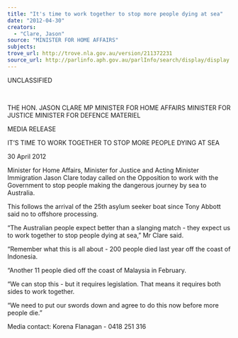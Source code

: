 ```yaml
---
title: "It's time to work together to stop more people dying at sea"
date: "2012-04-30"
creators:
  - "Clare, Jason"
source: "MINISTER FOR HOME AFFAIRS"
subjects:
trove_url: http://trove.nla.gov.au/version/211372231
source_url: http://parlinfo.aph.gov.au/parlInfo/search/display/display.w3p;query=Id%3A%22media/pressrel/1603573%22
---
```


 UNCLASSIFIED 

 

  

 THE HON. JASON CLARE MP   MINISTER FOR HOME AFFAIRS  MINISTER FOR JUSTICE  MINISTER FOR DEFENCE MATERIEL 

 

 MEDIA RELEASE 

 

 IT’S TIME TO WORK TOGETHER TO STOP MORE PEOPLE DYING AT SEA    

 30 April 2012   

 Minister for Home Affairs, Minister for Justice and Acting Minister Immigration  Jason Clare today called on the Opposition to work with the Government to stop  people making the dangerous journey by sea to Australia.   

 This follows the arrival of the 25th asylum seeker boat since Tony Abbott said no  to offshore processing.   

 “The Australian people expect better than a slanging match - they expect us to  work together to stop people dying at sea,” Mr Clare said.   

 “Remember what this is all about - 200 people died last year off the coast of  Indonesia.   

 “Another 11 people died off the coast of Malaysia in February.   

 “We can stop this - but it requires legislation. That means it requires both sides  to work together.   

 “We need to put our swords down and agree to do this now before more people  die.”   

 Media contact: Korena Flanagan - 0418 251 316     

